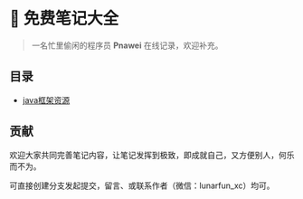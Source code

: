 # 💎 免费笔记大全

> 一名忙里偷闲的程序员 **Pnawei** 在线记录，欢迎补充。


## 目录

- [java框架资源](https://github.com/moonastronaut99/free-notes-resources/tree/awei/awei/java%E6%A1%86%E6%9E%B6%E8%B5%84%E6%BA%90)

## 贡献

欢迎大家共同完善笔记内容，让笔记发挥到极致，即成就自己，又方便别人，何乐而不为。

可直接创建分支发起提交，留言、或联系作者（微信：lunarfun_xc）均可。
